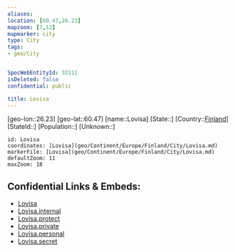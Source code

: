 ```yaml
---
aliases: 
location: [60.47,26.23]
mapzoom: [7,12] 
mapmarker: city 
type: City
tags:
- geo/City


SpocWebEntityId: 32111
isDeleted: false
confidential: public

title: Lovisa
---
```

[geo-lon::26.23]
[geo-lat::60.47]
[name::Lovisa]
[State::]
[Country::[Finland](geo/Continent/Europe/Finland.md)]
[StateId::]
[Population::]
[Unknown::]


```leaflet
id: Lovisa
coordinates: [Lovisa](geo/Continent/Europe/Finland/City/Lovisa.md)
markerFile: [Lovisa](geo/Continent/Europe/Finland/City/Lovisa.md)
defaultZoom: 11 
maxZoom: 18
```


## Confidential Links & Embeds: 
- [Lovisa](../../../../../../_public/geo/Continent/Europe/Finland/City/Lovisa.md) 
- [Lovisa.internal](../../../../../../_internal/geo/Continent/Europe/Finland/City/Lovisa.internal.md) 
- [Lovisa.protect](../../../../../../_protect/geo/Continent/Europe/Finland/City/Lovisa.protect.md) 
- [Lovisa.private](../../../../../../_private/geo/Continent/Europe/Finland/City/Lovisa.private.md) 
- [Lovisa.personal](../../../../../../_personal/geo/Continent/Europe/Finland/City/Lovisa.personal.md) 
- [Lovisa.secret](../../../../../../_secret/geo/Continent/Europe/Finland/City/Lovisa.secret.md) 
